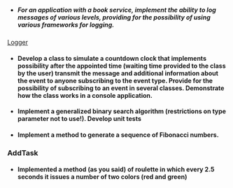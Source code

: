 + #####  For an application with a book service, implement the ability to log messages of various levels, providing for the possibility of using various frameworks for logging.
[Logger](https://github.com/s4eka04/NET.W.2018.Greben/tree/master/NET.A.2019.Greben.12/Logger)
+ ####  Develop a class to simulate a countdown clock that implements possibility after the appointed time (waiting time provided to the class by the user) transmit the message and additional information about the event to anyone subscribing to the event type. Provide for the possibility of subscribing to an event in several classes. Demonstrate how the class works in a console application.

+ #### Implement a generalized binary search algorithm (restrictions on type parameter not to use!). Develop unit tests

+ #### Implement a method to generate a sequence of Fibonacci numbers.

### AddTask
+ #### Implemented a method (as you said) of roulette in which every 2.5 seconds it issues a number of two colors (red and green)

